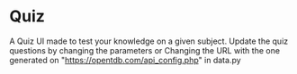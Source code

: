 # Quiz
A Quiz UI made to test your knowledge on a given subject.
Update the quiz questions by changing the parameters or Changing the URL with the one generated on "https://opentdb.com/api_config.php" in data.py
